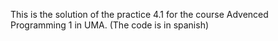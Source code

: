This is the solution of the practice 4.1 for the course Advenced Programming 1 in UMA. (The code is in spanish)
